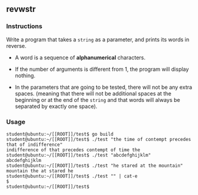 ## revwstr

### Instructions

Write a program that takes a `string` as a parameter, and prints its words in reverse.

- A word is a sequence of **alphanumerical** characters.

- If the number of arguments is different from 1, the program will display nothing.

- In the parameters that are going to be tested, there will not be any extra spaces. (meaning that there will not be additional spaces at the beginning or at the end of the `string` and that words will always be separated by exactly one space).

### Usage

```console
student@ubuntu:~/[[ROOT]]/test$ go build
student@ubuntu:~/[[ROOT]]/test$ ./test "the time of contempt precedes that of indifference"
indifference of that precedes contempt of time the
student@ubuntu:~/[[ROOT]]/test$ ./test "abcdefghijklm"
abcdefghijklm
student@ubuntu:~/[[ROOT]]/test$ ./test "he stared at the mountain"
mountain the at stared he
student@ubuntu:~/[[ROOT]]/test$ ./test "" | cat-e
$
student@ubuntu:~/[[ROOT]]/test$
```
